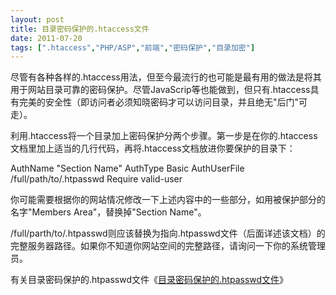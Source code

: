 ```yaml
---
layout: post
title: 目录密码保护的.htaccess文件		
date: 2011-07-20
tags: [".htaccess","PHP/ASP","前端","密码保护","目录加密"]
---
```


尽管有各种各样的.htaccess用法，但至今最流行的也可能是最有用的做法是将其用于网站目录可靠的密码保护。尽管JavaScrip等也能做到，但只有.htaccess具有完美的安全性（即访问者必须知晓密码才可以访问目录，并且绝无"后门"可走）。

利用.htaccess将一个目录加上密码保护分两个步骤。第一步是在你的.htaccess文档里加上适当的几行代码，再将.htaccess文档放进你要保护的目录下：

AuthName "Section Name"
AuthType Basic
AuthUserFile /full/path/to/.htpasswd
Require valid-user

你可能需要根据你的网站情况修改一下上述内容中的一些部分，如用被保护部分的名字"Members Area"，替换掉"Section Name"。

/full/parth/to/.htpasswd则应该替换为指向.htpasswd文件（后面详述该文档）的完整服务器路径。如果你不知道你网站空间的完整路径，请询问一下你的系统管理员。

有关目录密码保护的.htpasswd文件《<a title="目录密码保护的.htpasswd文件" href="http://www.saqqdy.com/web-design/directory-password-protection-htpasswd-file" target="_blank" rel="noopener noreferrer">目录密码保护的.htpasswd文件</a>》		